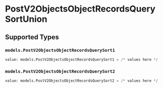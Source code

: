 # PostV2ObjectsObjectRecordsQuerySortUnion


## Supported Types

### `models.PostV2ObjectsObjectRecordsQuerySort1`

```python
value: models.PostV2ObjectsObjectRecordsQuerySort1 = /* values here */
```

### `models.PostV2ObjectsObjectRecordsQuerySort2`

```python
value: models.PostV2ObjectsObjectRecordsQuerySort2 = /* values here */
```

